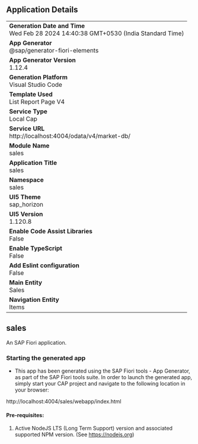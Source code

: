 ## Application Details
|               |
| ------------- |
|**Generation Date and Time**<br>Wed Feb 28 2024 14:40:38 GMT+0530 (India Standard Time)|
|**App Generator**<br>@sap/generator-fiori-elements|
|**App Generator Version**<br>1.12.4|
|**Generation Platform**<br>Visual Studio Code|
|**Template Used**<br>List Report Page V4|
|**Service Type**<br>Local Cap|
|**Service URL**<br>http://localhost:4004/odata/v4/market-db/
|**Module Name**<br>sales|
|**Application Title**<br>sales|
|**Namespace**<br>sales|
|**UI5 Theme**<br>sap_horizon|
|**UI5 Version**<br>1.120.8|
|**Enable Code Assist Libraries**<br>False|
|**Enable TypeScript**<br>False|
|**Add Eslint configuration**<br>False|
|**Main Entity**<br>Sales|
|**Navigation Entity**<br>Items|

## sales

An SAP Fiori application.

### Starting the generated app

-   This app has been generated using the SAP Fiori tools - App Generator, as part of the SAP Fiori tools suite.  In order to launch the generated app, simply start your CAP project and navigate to the following location in your browser:

http://localhost:4004/sales/webapp/index.html

#### Pre-requisites:

1. Active NodeJS LTS (Long Term Support) version and associated supported NPM version.  (See https://nodejs.org)


